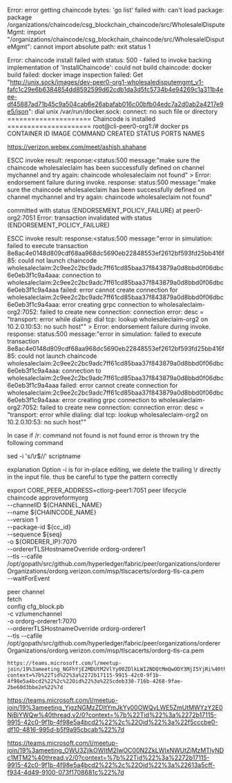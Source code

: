 Error: error getting chaincode bytes: 'go list' failed with: can't load package: package /organizations/chaincode/csg_blockchain_chaincode/src/WholesalelDisputeMgmt: import "/organizations/chaincode/csg_blockchain_chaincode/src/WholesalelDisputeMgmt": cannot import absolute path: exit status 1

Error: chaincode install failed with status: 500 - failed to invoke backing implementation of 'InstallChaincode': could not build chaincode: docker build failed: docker image inspection failed: Get "http://unix.sock/images/dev-peer0-org1-wholesaledisputemgmt_v1-fafc1c29e6b6384854dd8592599d62cdb1da3d5fc5734b4e94269c1a311b4eee-df45887ad71b45c9a504cab6e26abafab016c00bfb04edc7a2d0ab2a4217e9e5/json": dial unix /var/run/docker.sock: connect: no such file or directory
===================== Chaincode is installed  =====================
root@cli-peer0-org1:/# docker ps
CONTAINER ID   IMAGE     COMMAND   CREATED   STATUS    PORTS     NAMES


https://verizon.webex.com/meet/ashish.shahane

ESCC invoke result: response:<status:500 message:"make sure the chaincode wholesaleclaim has been successfully defined on channel mychannel and try again: chaincode wholesaleclaim not found" >
Error: endorsement failure during invoke. response: status:500 message:"make sure the chaincode wholesaleclaim has been successfully defined on channel mychannel and try again: chaincode wholesaleclaim not found"


committed with status (ENDORSEMENT_POLICY_FAILURE) at peer0-org2:7051
Error: transaction invalidated with status (ENDORSEMENT_POLICY_FAILURE)


ESCC invoke result: response:<status:500 message:"error in simulation: failed to execute transaction 8e8ac4e0148d809cdf68aa968dc5690eb22848553ef2612bf593fd25bb416f85: could not launch chaincode wholesaleclaim:2c9ee2c2bc9adc7ff61cd85baa37f843879a0d8bbd0f06dbc6e0eb3f1c9a4aaa: connection to wholesaleclaim:2c9ee2c2bc9adc7ff61cd85baa37f843879a0d8bbd0f06dbc6e0eb3f1c9a4aaa failed: error cannot create connection for wholesaleclaim:2c9ee2c2bc9adc7ff61cd85baa37f843879a0d8bbd0f06dbc6e0eb3f1c9a4aaa: error creating grpc connection to wholesaleclaim-org2:7052: failed to create new connection: connection error: desc = \"transport: error while dialing: dial tcp: lookup wholesaleclaim-org2 on 10.2.0.10:53: no such host\"" >
Error: endorsement failure during invoke. response: status:500 message:"error in simulation: failed to execute transaction 8e8ac4e0148d809cdf68aa968dc5690eb22848553ef2612bf593fd25bb416f85: could not launch chaincode wholesaleclaim:2c9ee2c2bc9adc7ff61cd85baa37f843879a0d8bbd0f06dbc6e0eb3f1c9a4aaa: connection to wholesaleclaim:2c9ee2c2bc9adc7ff61cd85baa37f843879a0d8bbd0f06dbc6e0eb3f1c9a4aaa failed: error cannot create connection for wholesaleclaim:2c9ee2c2bc9adc7ff61cd85baa37f843879a0d8bbd0f06dbc6e0eb3f1c9a4aaa: error creating grpc connection to wholesaleclaim-org2:7052: failed to create new connection: connection error: desc = \"transport: error while dialing: dial tcp: lookup wholesaleclaim-org2 on 10.2.0.10:53: no such host\""

In case if /r: command not found is not found error is thrown try the following command

sed -i 's/\r$//' scriptname

explanation
 Option -i is for in-place editing, we delete the trailing \r directly in the input file. thus be careful to type the pattern correctly

export CORE_PEER_ADDRESS=ctlorg-peer1:7051
peer lifecycle \
    chaincode approveformyorg \
    --channelID ${CHANNEL_NAME} \
    --name ${CHAINCODE_NAME} \
    --version 1 \
    --package-id ${cc_id} \
    --sequence ${seq} \
    -o ${ORDERER_IP}:7070 \
--ordererTLSHostnameOverride ordorg-orderer1 \
    --tls --cafile /opt/gopath/src/github.com/hyperledger/fabric/peer/organizations/ordererOrganizations/ordorg.verizon.com/msp/tlscacerts/ordorg-tls-ca.pem \
--waitForEvent

peer channel \
    fetch  \
    config cfg_block.pb \
    -c vzlumenchannel \
    -o ordorg-orderer1:7070 \
--ordererTLSHostnameOverride ordorg-orderer1 \
    --tls --cafile /opt/gopath/src/github.com/hyperledger/fabric/peer/organizations/ordererOrganizations/ordorg.verizon.com/msp/tlscacerts/ordorg-tls-ca.pem 

    https://teams.microsoft.com/l/meetup-join/19%3ameeting_NGFhYjE2MDUtM2VlYy00ZDlkLWI2NDQtMmQwODY3MjI5YjRi%40thread.v2/0?context=%7b%22Tid%22%3a%2272b17115-9915-42c0-9f1b-4f98e5a4bcd2%22%2c%22Oid%22%3a%225cdeb330-716b-4268-9fae-2be60d3bbe2e%22%7d

https://teams.microsoft.com/l/meetup-join/19%3ameeting_YjgzNGMzZDItYmJkYy00OWQyLWE5ZmUtMWYzY2E0NjBiYWQw%40thread.v2/0?context=%7b%22Tid%22%3a%2272b17115-9915-42c0-9f1b-4f98e5a4bcd2%22%2c%22Oid%22%3a%22f5cccbe0-df10-4816-995d-b5f9a95cbcab%22%7d

https://teams.microsoft.com/l/meetup-join/19%3ameeting_OWU3ZjlkOWItM2IwOC00N2ZkLWIxNWUtZjMzMTIyNDc1MTM2%40thread.v2/0?context=%7b%22Tid%22%3a%2272b17115-9915-42c0-9f1b-4f98e5a4bcd2%22%2c%22Oid%22%3a%22613a5cff-f934-4d49-9100-073f1708681c%22%7d
